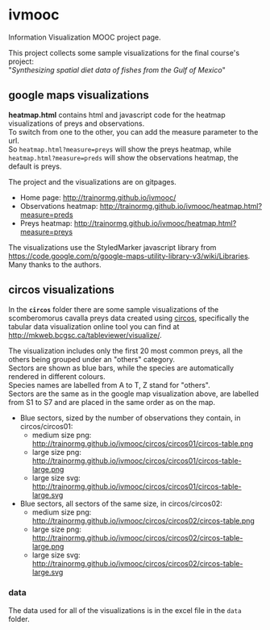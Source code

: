 ivmooc
======
Information Visualization MOOC project page.

This project collects some sample visualizations for the final course's project:  
"*Synthesizing spatial diet data of fishes from the Gulf of Mexico*"

## google maps visualizations

**heatmap.html** contains html and javascript code for the heatmap visualizations of preys and observations.  
To switch from one to the other, you can add the measure parameter to the url.  
So `heatmap.html?measure=preys` will show the preys heatmap, while `heatmap.html?measure=preds` will show the observations heatmap, the default is preys.

The project and the visualizations are on gitpages.  
* Home page: http://trainormg.github.io/ivmooc/
* Observations heatmap: http://trainormg.github.io/ivmooc/heatmap.html?measure=preds
* Preys heatmap: http://trainormg.github.io/ivmooc/heatmap.html?measure=preys
 
The visualizations use the StyledMarker javascript library from https://code.google.com/p/google-maps-utility-library-v3/wiki/Libraries. Many thanks to the authors.

## circos visualizations

In the **`circos`** folder there are some sample visualizations of the scomberomorus cavalla preys data created using [circos](http://circos.ca/), 
specifically the tabular data visualization online tool you can find at http://mkweb.bcgsc.ca/tableviewer/visualize/.

The visualization includes only the first 20 most common preys, all the others being grouped under an "others" category.  
Sectors are shown as blue bars, while the species are automatically rendered in different colours.  
Species names are labelled from A to T, Z stand for "others".  
Sectors are the same as in the google map visualization above, are labelled from S1 to S7 and are placed in the same order as on the map.
* Blue sectors, sized by the number of observations they contain, in circos/circos01:
  * medium size png: http://trainormg.github.io/ivmooc/circos/circos01/circos-table.png
  * large size png: http://trainormg.github.io/ivmooc/circos/circos01/circos-table-large.png
  * large size svg: http://trainormg.github.io/ivmooc/circos/circos01/circos-table-large.svg
* Blue sectors, all sectors of the same size, in circos/circos02:
  * medium size png: http://trainormg.github.io/ivmooc/circos/circos02/circos-table.png
  * large size png: http://trainormg.github.io/ivmooc/circos/circos02/circos-table-large.png
  * large size svg: http://trainormg.github.io/ivmooc/circos/circos02/circos-table-large.svg

### data
The data used for all of the visualizations is in the excel file in the `data` folder.
